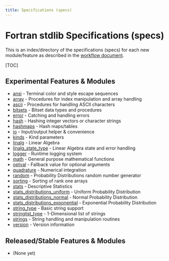 ```yaml
---
title: Specifications (specs)
---
```


# Fortran stdlib Specifications (specs)

This is an index/directory of the specifications (specs) for each new module/feature as described in the
[workflow document](../Workflow.html).

[TOC]

## Experimental Features & Modules

 - [ansi](./stdlib_ansi.html) - Terminal color and style escape sequences
 - [array](./stdlib_array.html) - Procedures for index manipulation and array handling
 - [ascii](./stdlib_ascii.html) - Procedures for handling ASCII characters
 - [bitsets](./stdlib_bitsets.html) - Bitset data types and procedures
 - [error](./stdlib_error.html) - Catching and handling errors
 - [hash](./stdlib_hash_procedures.html) - Hashing integer
 vectors or character strings
 - [hashmaps](./stdlib_hashmaps.html) - Hash maps/tables
 - [io](./stdlib_io.html) - Input/output helper & convenience
 - [kinds](./stdlib_kinds.html) - Kind parameters
 - [linalg](./stdlib_linalg.html) - Linear Algebra
 - [linalg_state_type](./stdlib_linalg_state_type.html) - Linear Algebra state and error handling 
 - [logger](./stdlib_logger.html) - Runtime logging system
 - [math](./stdlib_math.html) - General purpose mathematical functions
 - [optval](./stdlib_optval.html) - Fallback value for optional arguments
 - [quadrature](./stdlib_quadrature.html) - Numerical integration
 - [random](./stdlib_random.html) - Probability Distributions random number generator
 - [sorting](./stdlib_sorting.html) - Sorting of rank one arrays
 - [stats](./stdlib_stats.html) - Descriptive Statistics
 - [stats_distributions_uniform](./stdlib_stats_distribution_uniform.html) - Uniform Probability Distribution
 - [stats_distributions_normal](./stdlib_stats_distribution_normal.html) - Normal Probability Distribution
 - [stats_distributions_exponential](./stdlib_stats_distribution_exponential.html) - Exponential Probability Distribution
 - [string\_type](./stdlib_string_type.html) - Basic string support
 - [stringlist_type](./stdlib_stringlist_type.html) - 1-Dimensional list of strings
 - [strings](./stdlib_strings.html) - String handling and manipulation routines
 - [version](./stdlib_version.html) - Version information

## Released/Stable Features & Modules

 - (None yet)
